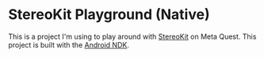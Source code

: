 # StereoKit Playground (Native)

This is a project I'm using to play around with [StereoKit](https://github.com/maluoi/StereoKit) on Meta Quest. This project is built with the [Android NDK](https://developer.android.com/ndk/).